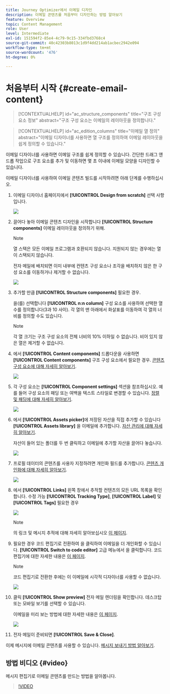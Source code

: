 ```yaml
---
title: Journey Optimizer에서 이메일 디자인
description: 이메일 콘텐츠를 처음부터 디자인하는 방법 알아보기
feature: Overview
topic: Content Management
role: User
level: Intermediate
exl-id: 151594f2-85e4-4c79-9c15-334fbd3768c4
source-git-commit: 40c42303b8013c1d9f4dd214ab1acbec2942e094
workflow-type: tm+mt
source-wordcount: '476'
ht-degree: 0%

---
```


# 처음부터 시작 {#create-email-content}

>[!CONTEXTUALHELP]
>id="ac_structure_components"
>title="구조 구성 요소 정보"
>abstract="구조 구성 요소는 이메일의 레이아웃을 정의합니다."

>[!CONTEXTUALHELP]
>id="ac_edition_columns"
>title="이메일 열 정의"
>abstract="이메일 디자이너를 사용하면 열 구조를 정의하여 이메일 레이아웃을 쉽게 정의할 수 있습니다."

이메일 디자이너를 사용하면 이메일 구조를 쉽게 정의할 수 있습니다. 간단한 드래그 앤 드롭 작업으로 구조 요소를 추가 및 이동하면 몇 초 이내에 이메일 모양을 디자인할 수 있습니다.

이메일 디자이너를 사용하여 이메일 콘텐츠 빌드를 시작하려면 아래 단계를 수행하십시오.

1. 이메일 디자이너 홈페이지에서 **[!UICONTROL Design from scratch]** 선택 사항입니다.

   ![](assets/email_designer.png)

1. 끌어다 놓아 이메일 콘텐츠 디자인을 시작합니다 **[!UICONTROL Structure components]** 이메일 레이아웃을 정의하기 위해.

   >[!NOTE]
   >
   >열 스택은 모든 이메일 프로그램과 호환되지 않습니다. 지원되지 않는 경우에는 열이 스택되지 않습니다.
   >
   >전자 메일에 배치되면 이미 내부에 컨텐츠 구성 요소나 조각을 배치하지 않은 한 구성 요소를 이동하거나 제거할 수 없습니다.

   ![](assets/email_designer_2.png)

1. 추가할 만큼 **[!UICONTROL Structure components]** 필요한 경우.

   을(를) 선택합니다 **[!UICONTROL n:n column]** 구성 요소를 사용하여 선택한 열 수를 정의합니다(3과 10 사이). 각 열의 맨 아래에서 화살표를 이동하여 각 열의 너비를 정의할 수도 있습니다.

   >[!NOTE]
   >
   >각 열 크기는 구조 구성 요소의 전체 너비의 10% 이하일 수 없습니다. 비어 있지 않은 열은 제거할 수 없습니다.

1. 에서 **[!UICONTROL Content components]** 드롭다운을 사용하면 **[!UICONTROL Content components]** 구조 구성 요소에서 필요한 경우. [콘텐츠 구성 요소에 대해 자세히 알아보기](content-components.md).

   ![](assets/email_designer_3.png)

1. 각 구성 요소는 **[!UICONTROL Component settings]** 섹션을 참조하십시오. 예를 들어 구성 요소의 패딩 또는 여백을 텍스트 스타일로 변경할 수 있습니다. [정렬 및 패딩에 대해 자세히 알아보기](adjusting-vertical-alignment-and-padding.md).

   ![](assets/email_designer_4.png)

1. 에서 **[!UICONTROL Assets picker]**&#x200B;에 저장된 자산을 직접 추가할 수 있습니다 **[!UICONTROL Assets library]** 을 이메일에 추가합니다. [자산 관리에 대해 자세히 알아보기](assets-essentials.md).

   자산이 들어 있는 폴더를 두 번 클릭하고 이메일에 추가할 자산을 끌어다 놓습니다.

   ![](assets/email_designer_5.png)

1. 프로필 데이터의 콘텐츠를 사용자 지정하려면 개인화 필드를 추가합니다. [콘텐츠 개인화에 대해 자세히 알아보기](../personalization/personalize.md).

   ![](assets/email_designer_6.png)

1. 에서 **[!UICONTROL Links]** 왼쪽 창에서 추적할 컨텐츠의 모든 URL 목록을 확인합니다. 수정 가능 **[!UICONTROL Tracking Type]**, **[!UICONTROL Label]** 및 **[!UICONTROL Tags]** 필요한 경우

   ![](assets/email_designer_7.png)

   >[!NOTE]
   >
   >의 링크 및 메시지 추적에 대해 자세히 알아보십시오 [이 페이지](message-tracking.md).

1. 필요한 경우 코드 편집기로 전환하여 을 클릭하여 이메일을 더 개인화할 수 있습니다. **[!UICONTROL Switch to code editor]** 고급 메뉴에서 을 클릭합니다. 코드 편집기에 대한 자세한 내용은 [이 페이지](code-content.md#).

   >[!NOTE]
   >
   >코드 편집기로 전환한 후에는 이 이메일에 시각적 디자이너를 사용할 수 없습니다.

   ![](assets/email_designer_26.png)

1. 클릭 **[!UICONTROL Show preview]** 전자 메일 렌더링을 확인합니다. 데스크탑 또는 모바일 보기를 선택할 수 있습니다.

   이메일을 미리 보는 방법에 대한 자세한 내용은 [이 페이지](preview.md).

   ![](assets/email_designer_8.png)

1. 전자 메일이 준비되면 **[!UICONTROL Save & Close]**.

이제 메시지에 이메일 콘텐츠를 사용할 수 있습니다. [메시지 보내기 방법 알아보기](../messages/publish-manage-message.md).

## 방법 비디오 {#video}

메시지 편집기로 이메일 콘텐츠를 만드는 방법을 알아봅니다.

>[!VIDEO](https://video.tv.adobe.com/v/334150?quality=12)